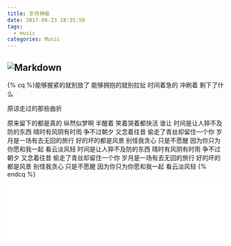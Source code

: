 ```yaml
---
title: 岁月神偷
date: 2017-06-23 18:35:50
tags:
  - music
categories: Music
---
```

![Markdown](http://os73rgvu2.bkt.clouddn.com/suiyueshentou.jpg)
------
{% cq %}能够握紧的就别放了
能够拥抱的就别拉扯
时间着急的 冲刷着
剩下了什么
<!-- more -->原谅走过的那些曲折
原来留下的都是真的
纵然似梦啊 半醒着
笑着哭着都快活
谁让
时间是让人猝不及防的东西
晴时有风阴有时雨
争不过朝夕 又念着往昔
偷走了青丝却留住一个你
岁月是一场有去无回的旅行
好的坏的都是风景
别怪我贪心 只是不愿醒
因为你只为你愿和我一起
看云淡风轻
时间是让人猝不及防的东西
晴时有风阴有时雨
争不过朝夕 又念着往昔
偷走了青丝却留住一个你
岁月是一场有去无回的旅行
好的坏的都是风景
别怪我贪心 只是不愿醒
因为你只为你愿和我一起
看云淡风轻 {% endcq %}

<iframe frameborder="no" border="0" marginwidth="0" marginheight="0" width=500 height=130 src="//music.163.com/outchain/player?type=2&id=28285910&auto=1&height=100"></iframe>
